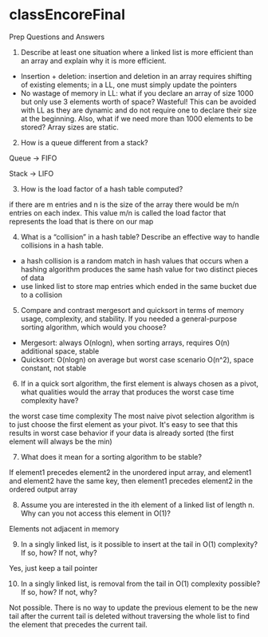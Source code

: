 # classEncoreFinal

Prep Questions and Answers
1.	Describe at least one situation where a linked list is more efficient than an array and explain why it is more efficient. 
-	Insertion + deletion: insertion and deletion in an array requires shifting of existing elements; in a LL, one must simply update the pointers
-	No wastage of memory in LL: what if you declare an array of size 1000 but only use 3 elements worth of space? Wasteful! This can be avoided with LL as they are dynamic and do not require one to declare their size at the beginning. Also, what if we need more than 1000 elements to be stored? Array sizes are static.

2.	How is a queue different from a stack?

Queue -> FIFO

Stack -> LIFO

3.	How is the load factor of a hash table computed?

if there are m entries and n is the size of the array there would be m/n entries on each index. This value m/n is called the load factor that represents the load that is there on our map

4.	What is a “collision” in a hash table? Describe an effective way to handle collisions in a hash table.
-	a hash collision is a random match in hash values that occurs when a hashing algorithm produces the same hash value for two distinct pieces of data
-	use linked list to store map entries which ended in the same bucket due to a collision
5.	Compare and contrast mergesort and quicksort in terms of memory usage, complexity, and stability. If you needed a general-purpose sorting algorithm, which would you choose?
-	Mergesort: always O(nlogn), when sorting arrays, requires O(n) additional space, stable
-	Quicksort: O(nlogn) on average but worst case scenario O(n^2), space constant, not stable
6.	If in a quick sort algorithm, the first element is always chosen as a pivot, what qualities would the array that produces the worst case time complexity have?

the worst case time complexity The most naive pivot selection algorithm is to just choose the first element as your pivot. It's easy to see that this results in worst case behavior if your data is already sorted (the first element will always be the min)

7.	What does it mean for a sorting algorithm to be stable? 

If element1 precedes element2 in the unordered input array, and element1 and element2 have the same key, then element1 precedes element2 in the ordered output array

8.	Assume you are interested in the ith element of a linked list of length n. Why can you not access this element in O(1)?

Elements not adjacent in memory

9.	In a singly linked list, is it possible to insert at the tail in O(1) complexity? If so, how? If not, why?

Yes, just keep a tail pointer

10.	In a singly linked list, is removal from the tail in O(1) complexity possible? If so, how? If not, why?

Not possible. There is no way to update the previous element to be the new tail after the current tail is deleted without traversing the whole list to find the element that precedes the current tail. 

